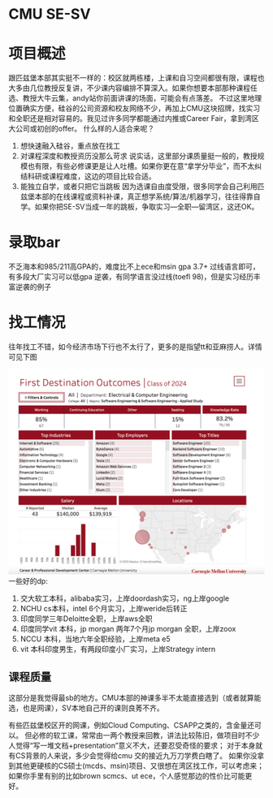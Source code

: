 # CMU SE-SV

# 项目概述
跟匹兹堡本部其实挺不一样的：校区就两栋楼，上课和自习空间都很有限，课程也大多由几位教授反复讲，不少课内容编排不算深入。如果你想要本部那种课程任选、教授大牛云集，andy站你前面讲课的场面，可能会有点落差。
不过这里地理位置确实方便，硅谷的公司资源和校友网络不少，再加上CMU这块招牌，找实习和全职还是相对容易的。我见过许多同学都能通过内推或Career Fair，拿到湾区大公司或初创的offer。
什么样的人适合来呢？
1. 想快速融入硅谷，重点放在找工
2. 对课程深度和教授资历没那么苛求
说实话，这里部分课质量挺一般的，教授规模也有限，有些必修课更是让人吐槽。如果你更在意“拿学分毕业”，而不太纠结科研或课程难度，这边的项目比较合适。
3. 能独立自学，或者只把它当跳板
因为选课自由度受限，很多同学会自己利用匹兹堡本部的在线课程或资料补课，真正想学系统/算法/机器学习，往往得靠自学。如果你把SE-SV当成一年的跳板，争取实习—全职—留湾区，这还OK。


# 录取bar 
不乏海本和985/211高GPA的，难度比不上ece和msin
gpa 3.7+ 过线语言即可，有多段大厂实习可以低gpa 逆袭，有同学语言没过线(toefl 98)，但是实习经历丰富逆袭的例子
# 找工情况
往年找工不错，如今经济市场下行也不太行了，更多的是指望tt和亚麻捞人。详情可见下图

![](/img/sesvcarrer.png)
一些好的dp:
1. 交大软工本科，alibaba实习，上岸doordash实习，ng上岸google
2. NCHU cs本科，intel 6个月实习，上岸weride后转正
3. 印度同学三年Deloitte全职，上岸aws全职
4. 印度同学vit 本科，jp morgan 两年7个月jp morgan 全职，上岸zoox
5. NCCU 本科，当地六年全职经验，上岸meta e5
6. vit 本科印度男生，有两段印度小厂实习，上岸Strategy intern

## 课程质量
这部分是我觉得最sb的地方。CMU本部的神课多半不太能直接选到（或者就算能选，也是网课），SV本地自己开的课则良莠不齐。

有些匹兹堡校区开的网课，例如Cloud Computing、CSAPP之类的，含金量还可以。
但必修的软工课，常常由一两个教授来回教，讲法比较陈旧，做项目时不少人觉得“写一堆文档+presentation”意义不大，还要忍受奇怪的要求；
对于本身就有CS背景的人来说，多少会觉得给cmu 交的接近九万刀学费白瞎了。
如果你没拿到其他更硬核的CS硕士(mcds、msin)项目、又很想在湾区找工作，可以考虑来；如果你手里有别的比如brown scmcs、ut ece，个人感觉那边的性价比可能更好。